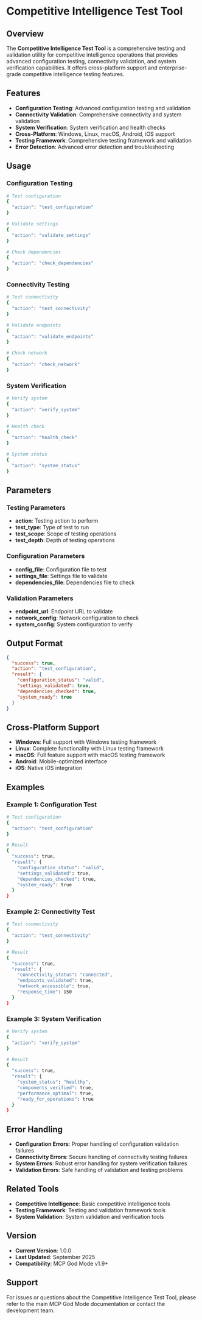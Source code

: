 # Competitive Intelligence Test Tool

## Overview
The **Competitive Intelligence Test Tool** is a comprehensive testing and validation utility for competitive intelligence operations that provides advanced configuration testing, connectivity validation, and system verification capabilities. It offers cross-platform support and enterprise-grade competitive intelligence testing features.

## Features
- **Configuration Testing**: Advanced configuration testing and validation
- **Connectivity Validation**: Comprehensive connectivity and system validation
- **System Verification**: System verification and health checks
- **Cross-Platform**: Windows, Linux, macOS, Android, iOS support
- **Testing Framework**: Comprehensive testing framework and validation
- **Error Detection**: Advanced error detection and troubleshooting

## Usage

### Configuration Testing
```bash
# Test configuration
{
  "action": "test_configuration"
}

# Validate settings
{
  "action": "validate_settings"
}

# Check dependencies
{
  "action": "check_dependencies"
}
```

### Connectivity Testing
```bash
# Test connectivity
{
  "action": "test_connectivity"
}

# Validate endpoints
{
  "action": "validate_endpoints"
}

# Check network
{
  "action": "check_network"
}
```

### System Verification
```bash
# Verify system
{
  "action": "verify_system"
}

# Health check
{
  "action": "health_check"
}

# System status
{
  "action": "system_status"
}
```

## Parameters

### Testing Parameters
- **action**: Testing action to perform
- **test_type**: Type of test to run
- **test_scope**: Scope of testing operations
- **test_depth**: Depth of testing operations

### Configuration Parameters
- **config_file**: Configuration file to test
- **settings_file**: Settings file to validate
- **dependencies_file**: Dependencies file to check

### Validation Parameters
- **endpoint_url**: Endpoint URL to validate
- **network_config**: Network configuration to check
- **system_config**: System configuration to verify

## Output Format
```json
{
  "success": true,
  "action": "test_configuration",
  "result": {
    "configuration_status": "valid",
    "settings_validated": true,
    "dependencies_checked": true,
    "system_ready": true
  }
}
```

## Cross-Platform Support
- **Windows**: Full support with Windows testing framework
- **Linux**: Complete functionality with Linux testing framework
- **macOS**: Full feature support with macOS testing framework
- **Android**: Mobile-optimized interface
- **iOS**: Native iOS integration

## Examples

### Example 1: Configuration Test
```bash
# Test configuration
{
  "action": "test_configuration"
}

# Result
{
  "success": true,
  "result": {
    "configuration_status": "valid",
    "settings_validated": true,
    "dependencies_checked": true,
    "system_ready": true
  }
}
```

### Example 2: Connectivity Test
```bash
# Test connectivity
{
  "action": "test_connectivity"
}

# Result
{
  "success": true,
  "result": {
    "connectivity_status": "connected",
    "endpoints_validated": true,
    "network_accessible": true,
    "response_time": 150
  }
}
```

### Example 3: System Verification
```bash
# Verify system
{
  "action": "verify_system"
}

# Result
{
  "success": true,
  "result": {
    "system_status": "healthy",
    "components_verified": true,
    "performance_optimal": true,
    "ready_for_operations": true
  }
}
```

## Error Handling
- **Configuration Errors**: Proper handling of configuration validation failures
- **Connectivity Errors**: Secure handling of connectivity testing failures
- **System Errors**: Robust error handling for system verification failures
- **Validation Errors**: Safe handling of validation and testing problems

## Related Tools
- **Competitive Intelligence**: Basic competitive intelligence tools
- **Testing Framework**: Testing and validation framework tools
- **System Validation**: System validation and verification tools

## Version
- **Current Version**: 1.0.0
- **Last Updated**: September 2025
- **Compatibility**: MCP God Mode v1.9+

## Support
For issues or questions about the Competitive Intelligence Test Tool, please refer to the main MCP God Mode documentation or contact the development team.
